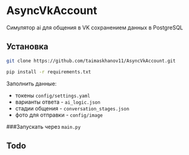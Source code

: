 # AsyncVkAccount


Симулятор ai для общения в VK сохранением данных в PostgreSQL

## Установка
```bash
git clone https://github.com/taimaskhanov11/AsyncVkAccount.git

pip install -r requirements.txt
```

Заполнить данные:
  - токены `config/settings.yaml`
  - варианты ответа -  `ai_logic.json`
  - стадии общения - `conversation_stages.json`
  - фото для отправки - `config/image`

###Запускать через `main.py`
## Todo


